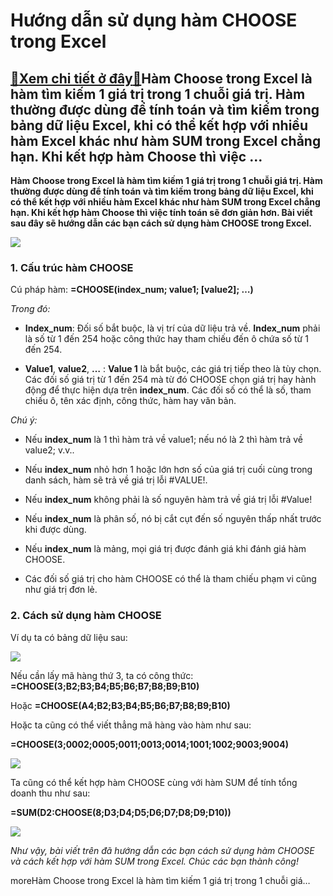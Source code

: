 Hướng dẫn sử dụng hàm CHOOSE trong Excel
========================================

[:gift:Xem chi tiết ở đây:gift:](https://hddtvn.com/huong-dan-su-dung-ham-choose-trong-excel/)Hàm Choose trong Excel là hàm tìm kiếm 1 giá trị trong 1 chuỗi giá trị. Hàm thường được dùng để tính toán và tìm kiếm trong bảng dữ liệu Excel, khi có thể kết hợp với nhiều hàm Excel khác như hàm SUM trong Excel chẳng hạn. Khi kết hợp hàm Choose thì việc …
----------------------------------------------------------------------------------------------------------------------------------------------------------------------------------------------------------------------------------------------------------------

**Hàm Choose trong Excel là hàm tìm kiếm 1 giá trị trong 1 chuỗi giá trị. Hàm thường được dùng để tính toán và tìm kiếm trong bảng dữ liệu Excel, khi có thể kết hợp với nhiều hàm Excel khác như hàm SUM trong Excel chẳng hạn. Khi kết hợp hàm Choose thì việc tính toán sẽ đơn giản hơn. Bài viết sau đây sẽ hướng dẫn các bạn cách sử dụng hàm CHOOSE trong Excel.**


![](https://hddtvn.com/wp-content/uploads/2021/01/choose.png)


### 1. Cấu trúc hàm CHOOSE


Cú pháp hàm: **=CHOOSE(index\_num; value1; [value2]; …)**


*Trong đó:*




* **Index\_num**: Đối số bắt buộc, là vị trí của dữ liệu trả về. **Index\_num** phải là số từ 1 đến 254 hoặc công thức hay tham chiếu đến ô chứa số từ 1 đến 254.





* **Value1**, **value2**, **…** : **Value 1** là bắt buộc, các giá trị tiếp theo là tùy chọn. Các đối số giá trị từ 1 đến 254 mà từ đó CHOOSE chọn giá trị hay hành động để thực hiện dựa trên **index\_num**. Các đối số có thể là số, tham chiếu ô, tên xác định, công thức, hàm hay văn bản.



*Chú ý:*




* Nếu **index\_num** là 1 thì hàm trả về value1; nếu nó là 2 thì hàm trả về value2; v.v..

* Nếu **index\_num** nhỏ hơn 1 hoặc lớn hơn số của giá trị cuối cùng trong danh sách, hàm sẽ trả về giá trị lỗi #VALUE!.

* Nếu **index\_num** không phải là số nguyên hàm trả về giá trị lỗi #Value!

* Nếu **index\_num** là phân số, nó bị cắt cụt đến số nguyên thấp nhất trước khi được dùng.

* Nếu **index\_num** là mảng, mọi giá trị được đánh giá khi đánh giá hàm CHOOSE.

* Các đối số giá trị cho hàm CHOOSE có thể là tham chiếu phạm vi cũng như giá trị đơn lẻ.



### 2. Cách sử dụng hàm CHOOSE


Ví dụ ta có bảng dữ liệu sau:


![](https://hddtvn.com/wp-content/uploads/2021/01/fq23x8j.png)


Nếu cần lấy mã hàng thứ 3, ta có công thức: **=CHOOSE(3;B2;B3;B4;B5;B6;B7;B8;B9;B10)**


Hoặc **=CHOOSE(A4;B2;B3;B4;B5;B6;B7;B8;B9;B10)**


Hoặc ta cũng có thể viết thẳng mã hàng vào hàm như sau:


**=CHOOSE(3;0002;0005;0011;0013;0014;1001;1002;9003;9004)**


![](https://hddtvn.com/wp-content/uploads/2021/01/NtXTcbt.png)


Ta cũng có thể kết hợp hàm CHOOSE cùng với hàm SUM để tính tổng doanh thu như sau:


**=SUM(D2:CHOOSE(8;D3;D4;D5;D6;D7;D8;D9;D10))**


![](https://hddtvn.com/wp-content/uploads/2021/01/wDC4WbW.png)


*Như vậy, bài viết trên đã hướng dẫn các bạn cách sử dụng hàm CHOOSE và cách kết hợp với hàm SUM trong Excel. Chúc các bạn thành công!*


moreHàm Choose trong Excel là hàm tìm kiếm 1 giá trị trong 1 chuỗi giá…


